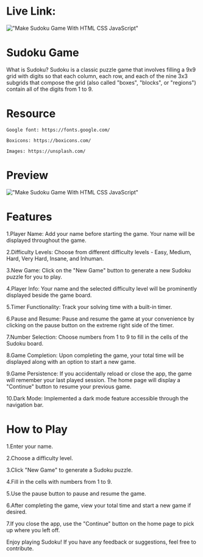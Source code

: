 # Live Link:
!["Make Sudoku Game With HTML CSS JavaScript"](https://sudoku-game-javascript.vercel.app/)

# Sudoku Game
What is Sudoku?
Sudoku is a classic puzzle game that involves filling a 9x9 grid with digits so that each column, each row, and each of the nine 3x3 subgrids that compose the grid (also called "boxes", "blocks", or "regions") contain all of the digits from 1 to 9.

# Resource

    Google font: https://fonts.google.com/

    Boxicons: https://boxicons.com/

    Images: https://unsplash.com/

# Preview

!["Make Sudoku Game With HTML CSS JavaScript"](https://user-images.githubusercontent.com/67447840/135793517-57b1d971-67c5-4561-bd70-43f26998a108.jpg "Make Sudoku Game With HTML CSS JavaScript")

# Features

1.Player Name:
Add your name before starting the game. Your name will be displayed throughout the game.

2.Difficulty Levels:
Choose from different difficulty levels - Easy, Medium, Hard, Very Hard, Insane, and Inhuman.

3.New Game:
Click on the "New Game" button to generate a new Sudoku puzzle for you to play.

4.Player Info:
Your name and the selected difficulty level will be prominently displayed beside the game board.

5.Timer Functionality:
Track your solving time with a built-in timer.

6.Pause and Resume:
Pause and resume the game at your convenience by clicking on the pause button on the extreme right side of the timer.

7.Number Selection:
Choose numbers from 1 to 9 to fill in the cells of the Sudoku board.

8.Game Completion:
Upon completing the game, your total time will be displayed along with an option to start a new game.

9.Game Persistence:
If you accidentally reload or close the app, the game will remember your last played session. The home page will display a "Continue" button to resume your previous game.

10.Dark Mode:
Implemented a dark mode feature accessible through the navigation bar.

# How to Play
1.Enter your name.

2.Choose a difficulty level.

3.Click "New Game" to generate a Sudoku puzzle.

4.Fill in the cells with numbers from 1 to 9.

5.Use the pause button to pause and resume the game.

6.After completing the game, view your total time and start a new game if desired.

7.If you close the app, use the "Continue" button on the home page to pick up where you left off.

Enjoy playing Sudoku! If you have any feedback or suggestions, feel free to contribute.
